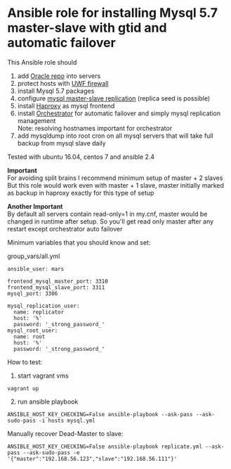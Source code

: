 # Ansible role for installing Mysql 5.7 master-slave with gtid and automatic failover

This Ansible role should
1) add [Oracle repo](https://dev.mysql.com/downloads/repo/apt/) into servers
2) protect hosts with [UWF firewall](https://en.wikipedia.org/wiki/Uncomplicated_Firewall)
3) install Mysql 5.7 packages
4) configure [mysql master-slave replication](https://dev.mysql.com/doc/refman/5.7/en/replication.html) (replica seed is possible)
5) install [Haproxy](https://en.wikipedia.org/wiki/HAProxy) as mysql frontend
6) install [Orchestrator](https://github.com/github/orchestrator) for automatic failover and simply mysql replication management  
Note: resolving hostnames important for orchestrator
7) add mysqldump into root cron on all mysql servers that will take full backup from mysql slave daily

Tested with ubuntu 16.04, centos 7 and ansible 2.4

**Important**  
For avoiding split brains I recommend minimum setup of master + 2 slaves  
But this role would work even with master + 1 slave, master initially marked as backup in haproxy exactly for this type of setup

**Another Important**  
By default all servers contain read-only=1 in my.cnf, master would be changed in runtime after setup.
So you'll get read only master after any restart except orchestrator auto failover

Minimum variables that you should know and set:

group_vars/all.yml
```
ansible_user: mars

frontend_mysql_master_port: 3310
frontend_mysql_slave_port: 3311
mysql_port: 3306

mysql_replication_user:
  name: replicator
  host: '%'
  password: '_strong_password_'
mysql_root_user:
  name: root
  host: '%'
  password: '_strong_password_'
```

How to test:
1) start vagrant vms
```
vagrant up
```
2) run ansible playbook
```
ANSIBLE_HOST_KEY_CHECKING=False ansible-playbook --ask-pass --ask-sudo-pass -i hosts mysql.yml
```

Manually recover Dead-Master to slave:

```
ANSIBLE_HOST_KEY_CHECKING=False ansible-playbook replicate.yml --ask-pass --ask-sudo-pass -e '{"master":"192.168.56.123","slave":"192.168.56.111"}'
```
